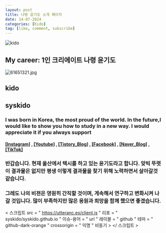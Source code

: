 ```yaml
---
layout: post
title: 나령 윤기도 소개 페이지
date: 14-07-2024
categories: [Kido]
tag: [like, comment, subscribe]
---
```


![kido](https://hits.seeyoufarm.com/api/count/incr/badge.svg?url=https%3A%2F%2Fgithub.com%2Fsyskido%2Fhit-counter&count_bg=%2379C83D&title_bg=%23555555&icon=accusoft.svg&icon_color=%23E7E7E7&title=나령윤기도&edge_flat=false)

## My career: 1인 크리에이트 나령 윤기도
![61651321.jpg](https://avatars.githubusercontent.com/u/61651321?s=400&u=380c4fa5a1a81e90e3ac34e72298b628e8e13852&v=4)

## kido       
## syskido
### I was born in Korea, the most proud of the world. In the future,I would like to show you how to study in a new way. I would appreciate it if you always support
#### [[Instagram]](https://www.instagram.com/kidoyun/) , [[Youtube]](htths://www.youtube.com/@kido_1010) ,  [[Tistory_Blog]](https://syskido.tistory.com/) , [[Facebook]](https://www.facebook.com/kidoyun) , [[Naver_Blog]](https://blog.naver.com/systemkido) , [[TikTok]](https://www.tiktok.com/@kido_7777)

### 반갑습니다. 현재 울산에서 택시를 하고 있는 윤기도라고 합니다. 앚빅 뚜렷이 결과물은 없지만 평생 이렇게 결과물을 찾기 위해 노력하면서 살아갈것 같습니다. 
### 그레도 나의 비젼은 영원히 간직할 것이며, 게속해서 연구하고 변화시켜 나갈 것입니다. 많이 부족하지만 많은 응원과 희망을 함께 했으면 좋겠습니다.

< 스크립트  src = " https://utteranc.es/client.js "
 리포 = " syskido/syskido.github.io " 이슈-용어 = " url " 레이블 = " github " 테마 = " github-dark-orange " crossorigin = " 익명 " 비동기 > </ 스크립트 >        
        
        
        
        
        
